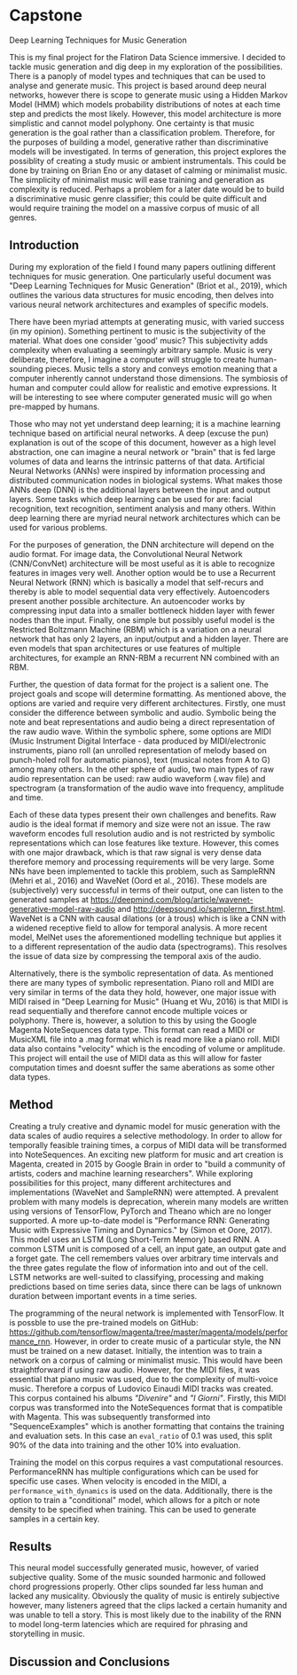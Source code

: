 # Capstone
Deep Learning Techniques for Music Generation

This is my final project for the Flatiron Data Science immersive. I decided to tackle music generation and dig deep in my exploration of the possibilities. There is a panoply of model types and techniques that can be used to analyse and generate music. This project is based around deep neural networks, however there is scope to generate music using a Hidden Markov Model (HMM) which models probability distributions of notes at each time step and predicts the most likely. However, this model architecture is more simplistic and cannot model polyphony. One certainty is that music generation is the goal rather than a classification problem. Therefore, for the purposes of building a model, generative rather than discriminative models will be investigated. In terms of generation, this project explores the possiblity of creating a study music or ambient instrumentals. This could be done by training on Brian Eno or any dataset of calming or minimalist music. The simplicity of minimalist music will ease training and generation as complexity is reduced. Perhaps a problem for a later date would be to build a discriminative music genre classifier; this could be quite difficult and would require training the model on a massive corpus of music of all genres.

## Introduction

During my exploration of the field I found many papers outlining different techniques for music generation. One particularly useful document was "Deep Learning Techniques for Music Generation" (Briot et al., 2019), which outlines the various data structures for music encoding, then delves into various neural network architectures and examples of specific models. 

There have been myriad attempts at generating music, with varied success (in my opinion). Something pertinent to music is the subjectivity of the material. What does one consider 'good' music? This subjectivity adds complexity when evaluating a seemingly arbitrary sample. Music is very deliberate, therefore, I imagine a computer will struggle to create human-sounding pieces. Music tells a story and conveys emotion meaning that a computer inherently cannot understand those dimensions. The symbiosis of human and computer could allow for realistic and emotive expressions. It will be interesting to see where computer generated music will go when pre-mapped by humans.

Those who may not yet understand deep learning; it is a machine learning technique based on artificial neural networks. A deep (excuse the pun) explanation is out of the scope of this document, however as a high level abstraction, one can imagine a neural network or "brain" that is fed large volumes of data and learns the intrinsic patterns of that data. Artificial Neural Networks (ANNs) were inspired by information processing and distributed communication nodes in biological systems. What makes those ANNs deep (DNN) is the additional layers between the input and output layers. Some tasks which deep learning can be used for are: facial recognition, text recognition, sentiment analysis and many others. Within deep learning there are myriad neural network architectures which can be used for various problems.

For the purposes of generation, the DNN architecture will depend on the audio format. For image data, the Convolutional Neural Network (CNN/ConvNet) architecture will be most useful as it is able to recognize features in images very well. Another option would be to use a Recurrent Neural Network (RNN) which is basically a model that self-recurs and thereby is able to model sequential data very effectively. Autoencoders present another possible architecture. An autoencoder works by compressing input data into a smaller bottleneck hidden layer with fewer nodes than the input. Finally, one simple but possibly useful model is the Restricted Boltzmann Machine (RBM) which is a variation on a neural network that has only 2 layers, an input/output and a hidden layer. There are even models that span architectures or use features of multiple architectures, for example an RNN-RBM a recurrent NN combined with an RBM.

Further, the question of data format for the project is a salient one. The project goals and scope will determine formatting. As mentioned above, the options are varied and require very different architectures. Firstly, one must consider the difference between symbolic and audio. Symbolic being the note and beat representations and audio being a direct representation of the raw audio wave. Within the symbolic sphere, some options are MIDI (Music Instrument Digital Interface - data produced by MIDI/electronic instruments, piano roll (an unrolled representation of melody based on punch-holed roll for automatic pianos), text (musical notes from A to G) among many others. In the other sphere of audio, two main types of raw audio representation can be used: raw audio waveform (.wav file) and spectrogram (a transformation of the audio wave into frequency, amplitude and time. 

Each of these data types present their own challenges and benefits. Raw audio is the ideal format if memory and size were not an issue. The raw waveform encodes full resolution audio and is not restricted by symbolic representations which can lose features like texture. However, this comes with one major drawback, which is that raw signal is very dense data therefore memory and processing requirements will be very large. Some NNs have been implemented to tackle this problem, such as SampleRNN (Mehri et al., 2016) and WaveNet (Oord et al., 2016). These models are (subjectively) very successful in terms of their output, one can listen to the generated samples at https://deepmind.com/blog/article/wavenet-generative-model-raw-audio and http://deepsound.io/samplernn_first.html. WaveNet is a CNN with causal dilations (or à trous) which is like a CNN with a widened receptive field to allow for temporal analysis. A more recent model, MelNet uses the aforementioned modelling technique but applies it to a different representation of the audio data (spectrograms). This resolves the issue of data size by compressing the temporal axis of the audio.

Alternatively, there is the symbolic representation of data. As mentioned there are many types of symbolic representation. Piano roll and MIDI are very similar in terms of the data they hold, however, one major issue with MIDI raised in "Deep Learning for Music" (Huang et Wu, 2016) is that MIDI is read sequentially and therefore cannot encode multiple voices or polyphony. There is, however, a solution to this by using the Google Magenta NoteSequences data type. This format can read a MIDI or MusicXML file into a .mag format which is read more like a piano roll. MIDI data also contains "velocity" which is the encoding of volume or amplitude. This project will entail the use of MIDI data as this will allow for faster computation times and doesnt suffer the same aberations as some other data types.

## Method

Creating a truly creative and dynamic model for music generation with the data scales of audio requires a selective methodology. In order to allow for temporally feasible training times, a corpus of MIDI data will be transformed into NoteSequences. An exciting new platform for music and art creation is Magenta, created in 2015 by Google Brain in order to "build a community of artists, coders and machine learning researchers". While exploring possibilities for this project, many different architectures and implementations (WaveNet and SampleRNN) were attempted. A prevalent problem with many models is deprecation, wherein many models are written using versions of TensorFlow, PyTorch and Theano which are no longer supported. A more up-to-date model is "Performance RNN: Generating Music with Expressive
Timing and Dynamics." by (Simon et Oore, 2017). This model uses an LSTM (Long Short-Term Memory) based RNN. A common LSTM unit is composed of a cell, an input gate, an output gate and a forget gate. The cell remembers values over arbitrary time intervals and the three gates regulate the flow of information into and out of the cell. LSTM networks are well-suited to classifying, processing and making predictions based on time series data, since there can be lags of unknown duration between important events in a time series.

The programming of the neural network is implemented with TensorFlow. It is possble to use the pre-trained models on GitHub: https://github.com/tensorflow/magenta/tree/master/magenta/models/performance_rnn. However, in order to create music of a particular style, the NN must be trained on a new dataset. Initially, the intention was to train a network on a corpus of calming or minimalist music. This would have been straightforward if using raw audio. However, for the MIDI files, it was essential that piano music was used, due to the complexity of multi-voice music. Therefore a corpus of Ludovico Einaudi MIDI tracks was created. This corpus contained his albums *"Divenire"* and *"I Giorni"*. Firstly, this MIDI corpus was transformed into the NoteSequences format that is compatible with Magenta. This was subsequently transformed into "SequenceExamples" which is another formatting that contains the training and evaluation sets. In this case an `eval_ratio` of 0.1 was used, this split 90% of the data into training and the other 10% into evaluation. 

Training the model on this corpus requires a vast computational resources. PerformanceRNN has multiple configurations which can be used for specific use cases. When velocity is encoded in the MIDI, a `performance_with_dynamics` is used on the data. Additionally, there is the option to train a "conditional" model, which allows for a pitch or note density to be specified when training. This can be used to generate samples in a certain key.


## Results

This neural model successfully generated music, however, of varied subjective quality. Some of the music sounded harmonic and followed chord progressions properly. Other clips sounded far less human and lacked any musicality. Obviously the quality of music is entirely subjective however, many listeners agreed that the clips lacked a certain humanity and was unable to tell a story. This is most likely due to the inability of the RNN to model long-term latencies which are required for phrasing and storytelling in music.

## Discussion and Conclusions

